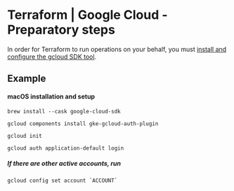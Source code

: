 # Terraform | Google Cloud - Preparatory steps

In order for Terraform to run operations on your behalf, you must [install and configure the gcloud SDK tool](https://cloud.google.com/sdk/docs/install-sdk).

## Example

#### macOS installation and setup

```console
brew install --cask google-cloud-sdk
```

```console 
gcloud components install gke-gcloud-auth-plugin
```

```console 
gcloud init
```

```console 
gcloud auth application-default login
```

##### If there are other active accounts, run

```console 
gcloud config set account `ACCOUNT`
```
